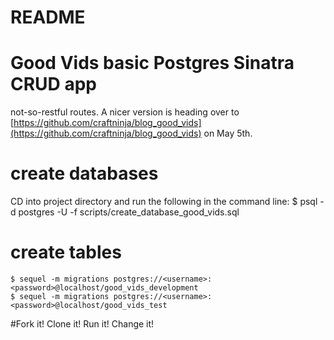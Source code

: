 # README

# Good Vids basic Postgres Sinatra CRUD app

not-so-restful routes. A nicer version is heading over to [https://github.com/craftninja/blog_good_vids](https://github.com/craftninja/blog_good_vids) on May 5th.

# create databases

CD into project directory and run the following in the command line:
    $ psql -d postgres -U <username> -f scripts/create_database_good_vids.sql

# create tables

    $ sequel -m migrations postgres://<username>:<password>@localhost/good_vids_development
    $ sequel -m migrations postgres://<username>:<password>@localhost/good_vids_test

#Fork it! Clone it! Run it! Change it!
